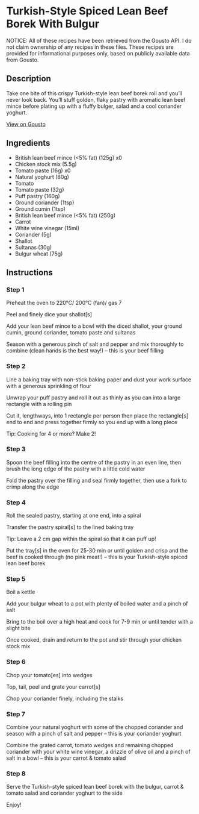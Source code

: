 # Turkish-Style Spiced Lean Beef Borek With Bulgur

NOTICE: All of these recipes have been retrieved from the Gousto API. I do not claim ownership of any recipes in these files. These recipes are provided for informational purposes only, based on publicly available data from Gousto.

## Description

Take one bite of this crispy Turkish-style lean beef borek roll and you’ll never look back. You’ll stuff golden, flaky pastry with aromatic lean beef mince before plating up with a fluffy bulger, salad and a cool coriander yoghurt.

[View on Gousto](https://www.gousto.co.uk/recipes/cookbook/turkish-style-spiced-lean-beef-borek-with-bulgur)

## Ingredients

- British lean beef mince (<5% fat) (125g) x0
- Chicken stock mix (5.5g)
- Tomato paste (16g) x0
- Natural yoghurt (80g)
- Tomato
- Tomato paste (32g)
- Puff pastry (160g)
- Ground coriander (1tsp)
- Ground cumin (1tsp)
- British lean beef mince (<5% fat) (250g)
- Carrot
- White wine vinegar (15ml)
- Coriander (5g)
- Shallot
- Sultanas (30g)
- Bulgur wheat (75g)

## Instructions


### Step 1

Preheat the oven to 220°C/ 200°C (fan)/ gas 7

Peel and finely dice your shallot[s]

Add your lean beef mince to a bowl with the diced shallot, your ground cumin, ground coriander, tomato paste and sultanas

Season with a generous pinch of salt and pepper and mix thoroughly to combine (clean hands is the best way!) – this is your beef filling


### Step 2

Line a baking tray with non-stick baking paper and dust your work surface with a generous sprinkling of flour

Unwrap your puff pastry and roll it out as thinly as you can into a large rectangle with a rolling pin

Cut it, lengthways, into 1 rectangle per person then place the rectangle[s] end to end and press together firmly so you end up with a long piece

Tip: Cooking for 4 or more? Make 2!


### Step 3

Spoon the beef filling into the centre of the pastry in an even line, then brush the long edge of the pastry with a little cold water

Fold the pastry over the filling and seal firmly together, then use a fork to crimp along the edge


### Step 4

Roll the sealed pastry, starting at one end, into a spiral

Transfer the pastry spiral[s] to the lined baking tray

Tip: Leave a 2 cm gap within the spiral so that it can puff up!

Put the tray[s] in the oven for 25-30 min or until golden and crisp and the beef is cooked through (no pink meat!) – this is your Turkish-style spiced lean beef borek


### Step 5

Boil a kettle

Add your bulgur wheat to a pot with plenty of boiled water and a pinch of salt

Bring to the boil over a high heat and cook for 7-9 min or until tender with a slight bite

Once cooked, drain and return to the pot and stir through your chicken stock mix


### Step 6

Chop your tomato[es] into wedges

Top, tail, peel and grate your carrot[s]

Chop your coriander finely, including the stalks


### Step 7

Combine your natural yoghurt with some of the chopped coriander and season with a pinch of salt and pepper – this is your coriander yoghurt

Combine the grated carrot, tomato wedges and remaining chopped coriander with your white wine vinegar, a drizzle of olive oil and a pinch of salt in a bowl – this is your carrot & tomato salad

### Step 8

Serve the Turkish-style spiced lean beef borek with the bulgur, carrot & tomato salad and coriander yoghurt to the side

Enjoy!

